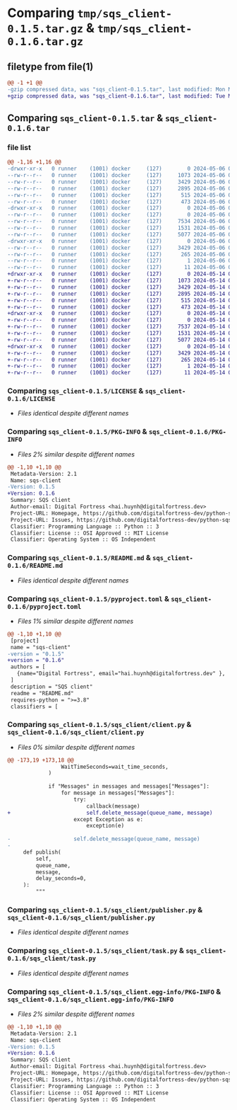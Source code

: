 # Comparing `tmp/sqs_client-0.1.5.tar.gz` & `tmp/sqs_client-0.1.6.tar.gz`

## filetype from file(1)

```diff
@@ -1 +1 @@
-gzip compressed data, was "sqs_client-0.1.5.tar", last modified: Mon May  6 08:50:22 2024, max compression
+gzip compressed data, was "sqs_client-0.1.6.tar", last modified: Tue May 14 04:13:32 2024, max compression
```

## Comparing `sqs_client-0.1.5.tar` & `sqs_client-0.1.6.tar`

### file list

```diff
@@ -1,16 +1,16 @@
-drwxr-xr-x   0 runner    (1001) docker     (127)        0 2024-05-06 08:50:22.767235 sqs_client-0.1.5/
--rw-r--r--   0 runner    (1001) docker     (127)     1073 2024-05-06 08:50:08.000000 sqs_client-0.1.5/LICENSE
--rw-r--r--   0 runner    (1001) docker     (127)     3429 2024-05-06 08:50:22.767235 sqs_client-0.1.5/PKG-INFO
--rw-r--r--   0 runner    (1001) docker     (127)     2895 2024-05-06 08:50:08.000000 sqs_client-0.1.5/README.md
--rw-r--r--   0 runner    (1001) docker     (127)      515 2024-05-06 08:50:08.000000 sqs_client-0.1.5/pyproject.toml
--rw-r--r--   0 runner    (1001) docker     (127)      473 2024-05-06 08:50:22.767235 sqs_client-0.1.5/setup.cfg
-drwxr-xr-x   0 runner    (1001) docker     (127)        0 2024-05-06 08:50:22.763235 sqs_client-0.1.5/sqs_client/
--rw-r--r--   0 runner    (1001) docker     (127)        0 2024-05-06 08:50:08.000000 sqs_client-0.1.5/sqs_client/__init__.py
--rw-r--r--   0 runner    (1001) docker     (127)     7534 2024-05-06 08:50:08.000000 sqs_client-0.1.5/sqs_client/client.py
--rw-r--r--   0 runner    (1001) docker     (127)     1531 2024-05-06 08:50:08.000000 sqs_client-0.1.5/sqs_client/publisher.py
--rw-r--r--   0 runner    (1001) docker     (127)     5077 2024-05-06 08:50:08.000000 sqs_client-0.1.5/sqs_client/task.py
-drwxr-xr-x   0 runner    (1001) docker     (127)        0 2024-05-06 08:50:22.767235 sqs_client-0.1.5/sqs_client.egg-info/
--rw-r--r--   0 runner    (1001) docker     (127)     3429 2024-05-06 08:50:22.000000 sqs_client-0.1.5/sqs_client.egg-info/PKG-INFO
--rw-r--r--   0 runner    (1001) docker     (127)      265 2024-05-06 08:50:22.000000 sqs_client-0.1.5/sqs_client.egg-info/SOURCES.txt
--rw-r--r--   0 runner    (1001) docker     (127)        1 2024-05-06 08:50:22.000000 sqs_client-0.1.5/sqs_client.egg-info/dependency_links.txt
--rw-r--r--   0 runner    (1001) docker     (127)       11 2024-05-06 08:50:22.000000 sqs_client-0.1.5/sqs_client.egg-info/top_level.txt
+drwxr-xr-x   0 runner    (1001) docker     (127)        0 2024-05-14 04:13:32.464771 sqs_client-0.1.6/
+-rw-r--r--   0 runner    (1001) docker     (127)     1073 2024-05-14 04:13:13.000000 sqs_client-0.1.6/LICENSE
+-rw-r--r--   0 runner    (1001) docker     (127)     3429 2024-05-14 04:13:32.464771 sqs_client-0.1.6/PKG-INFO
+-rw-r--r--   0 runner    (1001) docker     (127)     2895 2024-05-14 04:13:13.000000 sqs_client-0.1.6/README.md
+-rw-r--r--   0 runner    (1001) docker     (127)      515 2024-05-14 04:13:13.000000 sqs_client-0.1.6/pyproject.toml
+-rw-r--r--   0 runner    (1001) docker     (127)      473 2024-05-14 04:13:32.464771 sqs_client-0.1.6/setup.cfg
+drwxr-xr-x   0 runner    (1001) docker     (127)        0 2024-05-14 04:13:32.464771 sqs_client-0.1.6/sqs_client/
+-rw-r--r--   0 runner    (1001) docker     (127)        0 2024-05-14 04:13:13.000000 sqs_client-0.1.6/sqs_client/__init__.py
+-rw-r--r--   0 runner    (1001) docker     (127)     7537 2024-05-14 04:13:13.000000 sqs_client-0.1.6/sqs_client/client.py
+-rw-r--r--   0 runner    (1001) docker     (127)     1531 2024-05-14 04:13:13.000000 sqs_client-0.1.6/sqs_client/publisher.py
+-rw-r--r--   0 runner    (1001) docker     (127)     5077 2024-05-14 04:13:13.000000 sqs_client-0.1.6/sqs_client/task.py
+drwxr-xr-x   0 runner    (1001) docker     (127)        0 2024-05-14 04:13:32.464771 sqs_client-0.1.6/sqs_client.egg-info/
+-rw-r--r--   0 runner    (1001) docker     (127)     3429 2024-05-14 04:13:32.000000 sqs_client-0.1.6/sqs_client.egg-info/PKG-INFO
+-rw-r--r--   0 runner    (1001) docker     (127)      265 2024-05-14 04:13:32.000000 sqs_client-0.1.6/sqs_client.egg-info/SOURCES.txt
+-rw-r--r--   0 runner    (1001) docker     (127)        1 2024-05-14 04:13:32.000000 sqs_client-0.1.6/sqs_client.egg-info/dependency_links.txt
+-rw-r--r--   0 runner    (1001) docker     (127)       11 2024-05-14 04:13:32.000000 sqs_client-0.1.6/sqs_client.egg-info/top_level.txt
```

### Comparing `sqs_client-0.1.5/LICENSE` & `sqs_client-0.1.6/LICENSE`

 * *Files identical despite different names*

### Comparing `sqs_client-0.1.5/PKG-INFO` & `sqs_client-0.1.6/PKG-INFO`

 * *Files 2% similar despite different names*

```diff
@@ -1,10 +1,10 @@
 Metadata-Version: 2.1
 Name: sqs-client
-Version: 0.1.5
+Version: 0.1.6
 Summary: SQS client
 Author-email: Digital Fortress <hai.huynh@digitalfortress.dev>
 Project-URL: Homepage, https://github.com/digitalfortress-dev/python-sqs-client
 Project-URL: Issues, https://github.com/digitalfortress-dev/python-sqs-client/issues
 Classifier: Programming Language :: Python :: 3
 Classifier: License :: OSI Approved :: MIT License
 Classifier: Operating System :: OS Independent
```

### Comparing `sqs_client-0.1.5/README.md` & `sqs_client-0.1.6/README.md`

 * *Files identical despite different names*

### Comparing `sqs_client-0.1.5/pyproject.toml` & `sqs_client-0.1.6/pyproject.toml`

 * *Files 1% similar despite different names*

```diff
@@ -1,10 +1,10 @@
 [project]
 name = "sqs-client"
-version = "0.1.5"
+version = "0.1.6"
 authors = [
   {name="Digital Fortress", email="hai.huynh@digitalfortress.dev" },
 ]
 description = "SQS client"
 readme = "README.md"
 requires-python = ">=3.8"
 classifiers = [
```

### Comparing `sqs_client-0.1.5/sqs_client/client.py` & `sqs_client-0.1.6/sqs_client/client.py`

 * *Files 0% similar despite different names*

```diff
@@ -173,19 +173,18 @@
                 WaitTimeSeconds=wait_time_seconds,
             )
 
             if "Messages" in messages and messages["Messages"]:
                 for message in messages["Messages"]:
                     try:
                         callback(message)
+                        self.delete_message(queue_name, message)
                     except Exception as e:
                         exception(e)
 
-                    self.delete_message(queue_name, message)
-
     def publish(
         self,
         queue_name,
         message,
         delay_seconds=0,
     ):
         """
```

### Comparing `sqs_client-0.1.5/sqs_client/publisher.py` & `sqs_client-0.1.6/sqs_client/publisher.py`

 * *Files identical despite different names*

### Comparing `sqs_client-0.1.5/sqs_client/task.py` & `sqs_client-0.1.6/sqs_client/task.py`

 * *Files identical despite different names*

### Comparing `sqs_client-0.1.5/sqs_client.egg-info/PKG-INFO` & `sqs_client-0.1.6/sqs_client.egg-info/PKG-INFO`

 * *Files 2% similar despite different names*

```diff
@@ -1,10 +1,10 @@
 Metadata-Version: 2.1
 Name: sqs-client
-Version: 0.1.5
+Version: 0.1.6
 Summary: SQS client
 Author-email: Digital Fortress <hai.huynh@digitalfortress.dev>
 Project-URL: Homepage, https://github.com/digitalfortress-dev/python-sqs-client
 Project-URL: Issues, https://github.com/digitalfortress-dev/python-sqs-client/issues
 Classifier: Programming Language :: Python :: 3
 Classifier: License :: OSI Approved :: MIT License
 Classifier: Operating System :: OS Independent
```

